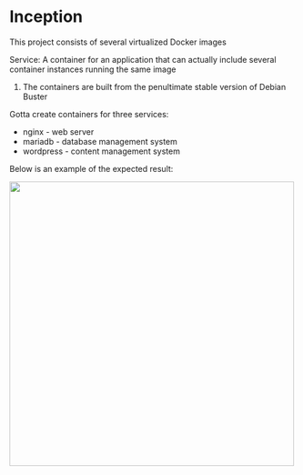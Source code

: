 # Inception
This project consists of several virtualized Docker images

Service: A container for an application that can actually include several container instances running the same image
1. The containers are built from the penultimate stable version of Debian Buster

Gotta create containers for three services:
  - nginx - web server
  - mariadb - database management system
  - wordpress - content management system
  

Below is an example of the expected result:<br>

<img src="https://user-images.githubusercontent.com/83188617/154948111-0615a5d3-e90c-4dad-ab75-12c0642994f6.png" width="500">
